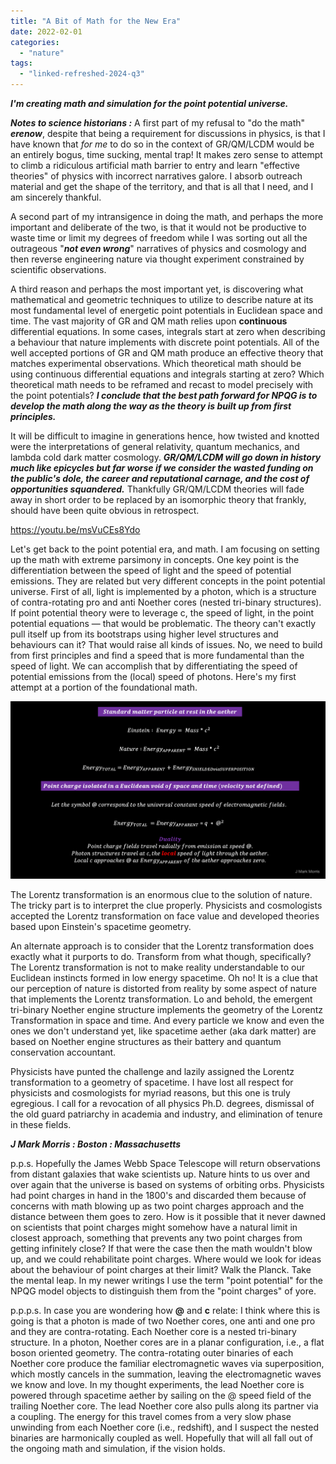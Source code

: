 ```yaml
---
title: "A Bit of Math for the New Era"
date: 2022-02-01
categories: 
  - "nature"
tags: 
  - "linked-refreshed-2024-q3"
---
```


**_I'm creating math and simulation for the point potential universe._**

_**Notes to science historians :**_ A first part of my refusal to "do the math" _**erenow**_, despite that being a requirement for discussions in physics, is that I have known that _for me_ to do so in the context of GR/QM/LCDM would be an entirely bogus, time sucking, mental trap! It makes zero sense to attempt to climb a ridiculous artificial math barrier to entry and learn "effective theories" of physics with incorrect narratives galore. I absorb outreach material and get the shape of the territory, and that is all that I need, and I am sincerely thankful.

A second part of my intransigence in doing the math, and perhaps the more important and deliberate of the two, is that it would not be productive to waste time or limit my degrees of freedom while I was sorting out all the outrageous "**_not even wrong_**" narratives of physics and cosmology and then reverse engineering nature via thought experiment constrained by scientific observations.

A third reason and perhaps the most important yet, is discovering what mathematical and geometric techniques to utilize to describe nature at its most fundamental level of energetic point potentials in Euclidean space and time. The vast majority of GR and QM math relies upon **continuous** differential equations. In some cases, integrals start at zero when describing a behaviour that nature implements with discrete point potentials. All of the well accepted portions of GR and QM math produce an effective theory that matches experimental observations. Which theoretical math should be using continuous differential equations and integrals starting at zero? Which theoretical math needs to be reframed and recast to model precisely with the point potentials? **_I conclude that the best path forward for NPQG is to develop the math along the way as the theory is built up from first principles._**

It will be difficult to imagine in generations hence, how twisted and knotted were the interpretations of general relativity, quantum mechanics, and lambda cold dark matter cosmology. **_GR/QM/LCDM will go down in history much like epicycles but far worse if we consider the wasted funding on the public's dole, the career and reputational carnage, and the cost of opportunities squandered._** Thankfully GR/QM/LCDM theories will fade away in short order to be replaced by an isomorphic theory that frankly, should have been quite obvious in retrospect.

https://youtu.be/msVuCEs8Ydo

Let's get back to the point potential era, and math. I am focusing on setting up the math with extreme parsimony in concepts. One key point is the differentiation between the speed of light and the speed of potential emissions. They are related but very different concepts in the point potential universe. First of all, light is implemented by a photon, which is a structure of contra-rotating pro and anti Noether cores (nested tri-binary structures). If point potential theory were to leverage c, the speed of light, in the point potential equations — that would be problematic. The theory can't exactly pull itself up from its bootstraps using higher level structures and behaviours can it? That would raise all kinds of issues. No, we need to build from first principles and find a speed that is more fundamental than the speed of light. We can accomplish that by differentiating the speed of potential emissions from the (local) speed of photons. Here's my first attempt at a portion of the foundational math.

![](images/slide14-1.png)

The Lorentz transformation is an enormous clue to the solution of nature. The tricky part is to interpret the clue properly. Physicists and cosmologists accepted the Lorentz transformation on face value and developed theories based upon Einstein's spacetime geometry.

An alternate approach is to consider that the Lorentz transformation does exactly what it purports to do. Transform from what though, specifically? The Lorentz transformation is not to make reality understandable to our Euclidean instincts formed in low energy spacetime. Oh no! It is a clue that our perception of nature is distorted from reality by some aspect of nature that implements the Lorentz transformation. Lo and behold, the emergent tri-binary Noether engine structure implements the geometry of the Lorentz Transformation in space and time. And every particle we know and even the ones we don't understand yet, like spacetime aether (aka dark matter) are based on Noether engine structures as their battery and quantum conservation accountant.

Physicists have punted the challenge and lazily assigned the Lorentz transformation to a geometry of spacetime. I have lost all respect for physicists and cosmologists for myriad reasons, but this one is truly egregious. I call for a revocation of all physics Ph.D. degrees, dismissal of the old guard patriarchy in academia and industry, and elimination of tenure in these fields.

**_J Mark Morris : Boston : Massachusetts_**

p.p.s. Hopefully the James Webb Space Telescope will return observations from distant galaxies that wake scientists up. Nature hints to us over and over again that the universe is based on systems of orbiting orbs. Physicists had point charges in hand in the 1800's and discarded them because of concerns with math blowing up as two point charges approach and the distance between them goes to zero. How is it possible that it never dawned on scientists that point charges might somehow have a natural limit in closest approach, something that prevents any two point charges from getting infinitely close? If that were the case then the math wouldn't blow up, and we could rehabilitate point charges. Where would we look for ideas about the behaviour of point charges at their limit? Walk the Planck. Take the mental leap. In my newer writings I use the term "point potential" for the NPQG model objects to distinguish them from the "point charges" of yore.

p.p.p.s. In case you are wondering how **@** and **c** relate: I think where this is going is that a photon is made of two Noether cores, one anti and one pro and they are contra-rotating. Each Noether core is a nested tri-binary structure. In a photon, Noether cores are in a planar configuration, i.e., a flat boson oriented geometry. The contra-rotating outer binaries of each Noether core produce the familiar electromagnetic waves via superposition, which mostly cancels in the summation, leaving the electromagnetic waves we know and love. In my thought experiments, the lead Noether core is powered through spacetime aether by sailing on the @ speed field of the trailing Noether core. The lead Noether core also pulls along its partner via a coupling. The energy for this travel comes from a very slow phase unwinding from each Noether core (i.e., redshift), and I suspect the nested binaries are harmonically coupled as well. Hopefully that will all fall out of the ongoing math and simulation, if the vision holds.
